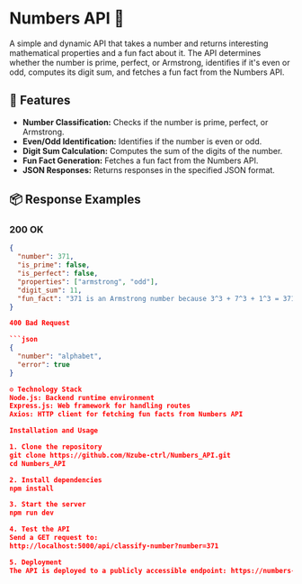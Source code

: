 # Numbers API 🔢

A simple and dynamic API that takes a number and returns interesting mathematical properties and a fun fact about it. The API determines whether the number is prime, perfect, or Armstrong, identifies if it's even or odd, computes its digit sum, and fetches a fun fact from the Numbers API.

## 🚀 Features
- **Number Classification:** Checks if the number is prime, perfect, or Armstrong.
- **Even/Odd Identification:** Identifies if the number is even or odd.
- **Digit Sum Calculation:** Computes the sum of the digits of the number.
- **Fun Fact Generation:** Fetches a fun fact from the Numbers API.
- **JSON Responses:** Returns responses in the specified JSON format.

## 📦 Response Examples

### **200 OK**
```json
{
  "number": 371,
  "is_prime": false,
  "is_perfect": false,
  "properties": ["armstrong", "odd"],
  "digit_sum": 11,
  "fun_fact": "371 is an Armstrong number because 3^3 + 7^3 + 1^3 = 371"
}

400 Bad Request

```json
{
  "number": "alphabet",
  "error": true
}

⚙️ Technology Stack
Node.js: Backend runtime environment
Express.js: Web framework for handling routes
Axios: HTTP client for fetching fun facts from Numbers API

Installation and Usage

1. Clone the repository
git clone https://github.com/Nzube-ctrl/Numbers_API.git
cd Numbers_API

2. Install dependencies
npm install

3. Start the server
npm run dev

4. Test the API
Send a GET request to:
http://localhost:5000/api/classify-number?number=371

5. Deployment
The API is deployed to a publicly accessible endpoint: https://numbers-api-08t9.onrender.com/